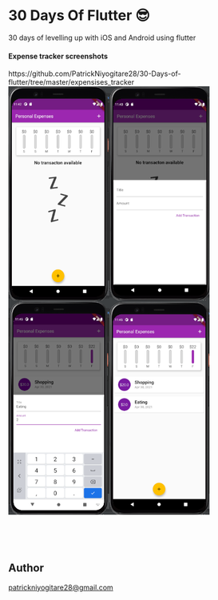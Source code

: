 
<h1>30 Days Of Flutter 😎</h1>

30 days of levelling up with iOS and Android using flutter

<h4>Expense tracker screenshots</h4>
https://github.com/PatrickNiyogitare28/30-Days-of-flutter/tree/master/expensises_tracker

<div style="display:flex">
  <img src="https://github.com/PatrickNiyogitare28/30-Days-of-flutter/blob/master/screeshots/expens-tracker-1.PNG" width="40%">
  <img src="https://github.com/PatrickNiyogitare28/30-Days-of-flutter/blob/master/screeshots/expens-tracker-2.PNG" width="40%">
</div>

<div style="display:flex">
  <img src="https://github.com/PatrickNiyogitare28/30-Days-of-flutter/blob/master/screeshots/expens-tracker-3.PNG" width="40%">
  <img src="https://github.com/PatrickNiyogitare28/30-Days-of-flutter/blob/master/screeshots/expens-tracker-4.PNG" width="40%">
</div>

<br><br><br>

## Author
patrickniyogitare28@gmail.com
